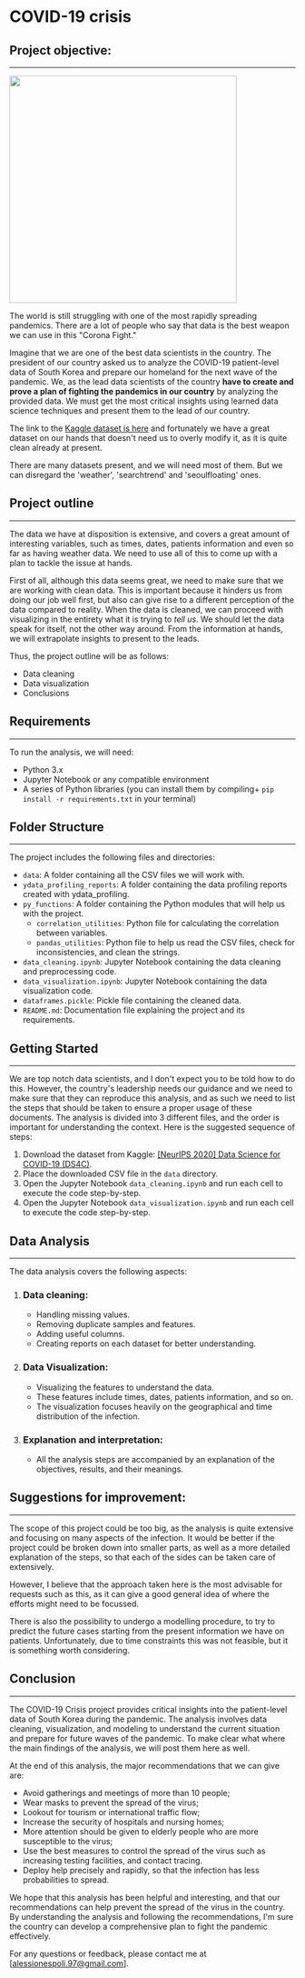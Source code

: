 # **COVID-19 crisis**

## Project objective:
------------

<div><img width="400px" height="auto" src="https://images.unsplash.com/photo-1574515944794-d6dedc7150de?ixlib=rb-1.2.1&ixid=MXwxMjA3fDB8MHxwaG90by1wYWdlfHx8fGVufDB8fHw%3D&auto=format&fit=crop&w=1532&q=80" /></div>

The world is still struggling with one of the most rapidly spreading pandemics.
There are a lot of people who say that data is the best weapon we can use in this "Corona Fight."

Imagine that we are one of the best data scientists in the country.
The president of our country asked us to analyze the COVID-19 patient-level data of South Korea and prepare our homeland for the next wave of the pandemic.
We, as the lead data scientists of the country **have to create and prove a plan of fighting the pandemics in our country** by analyzing the provided data.
We must get the most critical insights using learned data science techniques and present them to the lead of our country.

The link to the [Kaggle dataset is here](https://www.kaggle.com/kimjihoo/coronavirusdataset/) and fortunately we have a great dataset on our hands that doesn't need us to overly modify it, as it is quite clean already at present.

There are many datasets present, and we will need most of them. But we can disregard the 'weather', 'searchtrend' and 'seoulfloating' ones.

## Project outline
------------

The data we have at disposition is extensive, and covers a great amount of interesting variables, such as times, dates, patients information and even so far as having weather data. We need to use all of this to come up with a plan to tackle the issue at hands.

First of all, although this data seems great, we need to make sure that we are working with clean data. This is important because it hinders us from doing our job well first, but also can give rise to a different perception of the data compared to reality. When the data is cleaned, we can proceed with visualizing in the entirety what it is trying to *tell us*. We should let the data speak for itself, not the other way around. From the information at hands, we will extrapolate insights to present to the leads.

Thus, the project outline will be as follows:

- Data cleaning
- Data visualization
- Conclusions

## Requirements
------------

To run the analysis, we will need:

-   Python 3.x
-   Jupyter Notebook or any compatible environment
-   A series of Python libraries (you can install them by compiling+ `pip install -r requirements.txt` in your terminal)

## Folder Structure
-----------------

The project includes the following files and directories:

-   `data`: A folder containing all the CSV files we will work with.
-   `ydata_profiling_reports`: A folder containing the data profiling reports created with ydata_profiling.
-   `py_functions`: A folder containing the Python modules that will help us with the project.
    -   `correlation_utilities`: Python file for calculating the correlation between variables.
    -   `pandas_utilities`: Python file to help us read the CSV files, check for inconsistencies, and clean the strings.
-   `data_cleaning.ipynb`: Jupyter Notebook containing the data cleaning and preprocessing code.
-   `data_visualization.ipynb`: Jupyter Notebook containing the data visualization code.
-   `dataframes.pickle`: Pickle file containing the cleaned data.
-   `README.md`: Documentation file explaining the project and its requirements.

## Getting Started
---------------

We are top notch data scientists, and I don't expect you to be told how to do this. However, the country's leadership needs our guidance and we need to make sure that they can reproduce this analysis, and as such we need to list the steps that should be taken to ensure a proper usage of these documents. The analysis is divided into 3 different files, and the order is important for understanding the context. Here is the suggested sequence of steps:

1.  Download the dataset from Kaggle: [[NeurIPS 2020] Data Science for COVID-19 (DS4C)](https://www.kaggle.com/kimjihoo/coronavirusdataset/).
2.  Place the downloaded CSV file in the `data` directory.
3.  Open the Jupyter Notebook `data_cleaning.ipynb` and run each cell to execute the code step-by-step.
4.  Open the Jupyter Notebook `data_visualization.ipynb` and run each cell to execute the code step-by-step.

## Data Analysis
-------------

The data analysis covers the following aspects:

1.  ### Data cleaning:

    -   Handling missing values.
    -   Removing duplicate samples and features.
    -   Adding useful columns.
    -   Creating reports on each dataset for better understanding.
    
2.  ### Data Visualization:

    -   Visualizing the features to understand the data.
    -   These features include times, dates, patients information, and so on.
    -   The visualization focuses heavily on the geographical and time distribution of the infection.

3.  ### Explanation and interpretation:

    -   All the analysis steps are accompanied by an explanation of the objectives, results, and their meanings.

## Suggestions for improvement:
-------------
The scope of this project could be too big, as the analysis is quite extensive and focusing on many aspects of the infection. It would be better if the project could be broken down into smaller parts, as well as a more detailed explanation of the steps, so that each of the sides can be taken care of extensively. 

However, I believe that the approach taken here is the most advisable for requests such as this, as it can give a good general idea of where the efforts might need to be focussed. 

There is also the possibility to undergo a modelling procedure, to try to predict the future cases starting from the present information we have on patients. Unfortunately, due to time constraints this was not feasible, but it is something worth considering.

## Conclusion
----------
The COVID-19 Crisis project provides critical insights into the patient-level data of South Korea during the pandemic. The analysis involves data cleaning, visualization, and modeling to understand the current situation and prepare for future waves of the pandemic. To make clear what where the main findings of the analysis, we will post them here as well.

At the end of this analysis, the major recommendations that we can give are:

- Avoid gatherings and meetings of more than 10 people;
- Wear masks to prevent the spread of the virus;
- Lookout for tourism or international traffic flow;
- Increase the security of hospitals and nursing homes;
- More attention should be given to elderly people who are more susceptible to the virus;
- Use the best measures to control the spread of the virus such as increasing testing facilities, and contact tracing.
- Deploy help precisely and rapidly, so that the infection has less probabilities to spread.

We hope that this analysis has been helpful and interesting, and that our recommendations can help prevent the spread of the virus in the country. By understanding the analysis and following the recommendations, I'm sure the country can develop a comprehensive plan to fight the pandemic effectively.

For any questions or feedback, please contact me at [alessionespoli.97@gmail.com].